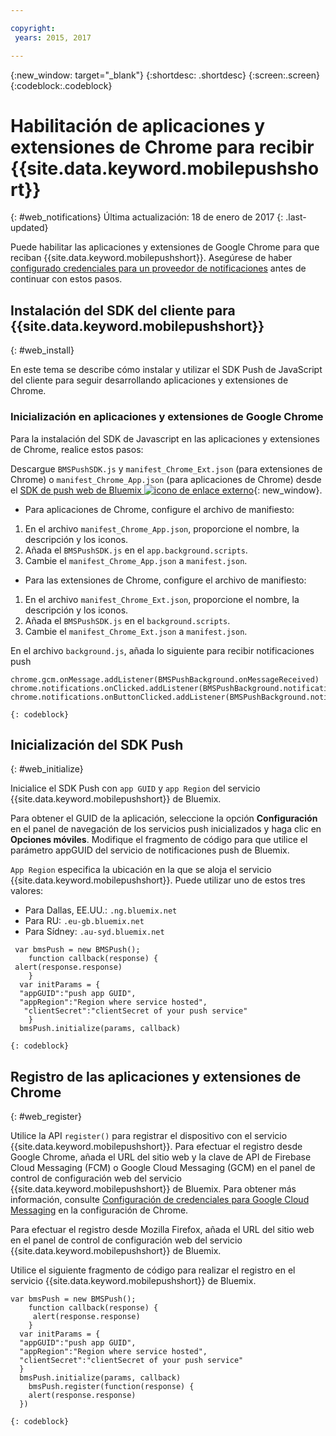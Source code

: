 ```yaml
---

copyright:
 years: 2015, 2017

---
```


{:new_window: target="_blank"}
{:shortdesc: .shortdesc}
{:screen:.screen}
{:codeblock:.codeblock}

# Habilitación de aplicaciones y extensiones de Chrome para recibir {{site.data.keyword.mobilepushshort}}
{: #web_notifications}
Última actualización: 18 de enero de 2017
{: .last-updated}

Puede habilitar las aplicaciones y extensiones de Google Chrome para que reciban {{site.data.keyword.mobilepushshort}}. Asegúrese de haber [configurado credenciales para un proveedor de notificaciones](t__main_push_config_provider.html) antes de continuar con estos pasos.

## Instalación del SDK del cliente para {{site.data.keyword.mobilepushshort}}
{: #web_install}

En este tema se describe cómo instalar y utilizar el SDK Push de JavaScript del cliente para seguir desarrollando aplicaciones y extensiones de Chrome.

### Inicialización en aplicaciones y extensiones de Google Chrome

Para la instalación del SDK de Javascript en las aplicaciones y extensiones de Chrome, realice estos pasos:

Descargue `BMSPushSDK.js` y `manifest_Chrome_Ext.json` (para extensiones de Chrome) o `manifest_Chrome_App.json` (para aplicaciones de Chrome) desde el [SDK de push web de Bluemix ![icono de enlace externo](../../icons/launch-glyph.svg "icono de enlace externo")](https://codeload.github.com/ibm-bluemix-mobile-services/bms-clientsdk-javascript-webpush/zip/master){: new_window}.



- Para aplicaciones de Chrome, configure el archivo de manifiesto:
 1. En el archivo `manifest_Chrome_App.json`, proporcione el nombre, la descripción y los iconos.
 2. Añada el `BMSPushSDK.js` en el `app.background.scripts`.
 3. Cambie el `manifest_Chrome_App.json` a `manifest.json`.

- Para las extensiones de Chrome, configure el archivo de manifiesto:
 1. En el archivo `manifest_Chrome_Ext.json`, proporcione el nombre, la descripción y los iconos.
 2. Añada el `BMSPushSDK.js` en el `background.scripts`.
 3. Cambie el `manifest_Chrome_Ext.json` a `manifest.json`.

En el archivo `background.js`, añada lo siguiente para recibir notificaciones push 
```
chrome.gcm.onMessage.addListener(BMSPushBackground.onMessageReceived)
chrome.notifications.onClicked.addListener(BMSPushBackground.notification_onClicked);
chrome.notifications.onButtonClicked.addListener(BMSPushBackground.notifiation_buttonClicked); 
```
	{: codeblock}



## Inicialización del SDK Push 
{: #web_initialize}

Inicialice el SDK Push con `app GUID` y `app Region` del servicio {{site.data.keyword.mobilepushshort}} de Bluemix.  

Para obtener el GUID de la aplicación, seleccione la opción **Configuración** en el panel de navegación de los servicios push inicializados y haga clic en **Opciones móviles**. Modifique el fragmento de código para que utilice el parámetro appGUID del servicio de notificaciones push de Bluemix.

`App Region` especifica la ubicación en la que se aloja el servicio {{site.data.keyword.mobilepushshort}}. Puede utilizar uno de estos tres valores:

 - Para Dallas, EE.UU.:	 `.ng.bluemix.net`
 - Para RU:			 `.eu-gb.bluemix.net`
 - Para Sídney:		 `.au-syd.bluemix.net`

```
 var bmsPush = new BMSPush();
    function callback(response) {
 alert(response.response)
    }
  var initParams = {
  "appGUID":"push app GUID",
  "appRegion":"Region where service hosted",
   "clientSecret":"clientSecret of your push service"
    }
  bmsPush.initialize(params, callback)
```
	{: codeblock}

## Registro de las aplicaciones y extensiones de Chrome
{: #web_register}

Utilice la API `register()` para registrar el dispositivo con el servicio {{site.data.keyword.mobilepushshort}}. Para efectuar el registro desde Google Chrome, añada el URL del sitio web y la clave de API de Firebase Cloud Messaging (FCM) o Google Cloud Messaging (GCM) en el panel de control de configuración web del servicio {{site.data.keyword.mobilepushshort}} de Bluemix. Para obtener más información, consulte [Configuración de credenciales para Google Cloud Messaging](t_push_provider_android.html) en la configuración de Chrome.

Para efectuar el registro desde Mozilla Firefox, añada el URL del sitio web en el panel de control de configuración web del servicio {{site.data.keyword.mobilepushshort}} de Bluemix.

Utilice el siguiente fragmento de código para realizar el registro en el servicio {{site.data.keyword.mobilepushshort}} de Bluemix.
```
var bmsPush = new BMSPush();
    function callback(response) {
     alert(response.response)
    }
  var initParams = {
  "appGUID":"push app GUID",
  "appRegion":"Region where service hosted",
  "clientSecret":"clientSecret of your push service"
  }
  bmsPush.initialize(params, callback)
    bmsPush.register(function(response) {
    alert(response.response)
  })
```
    {: codeblock}




